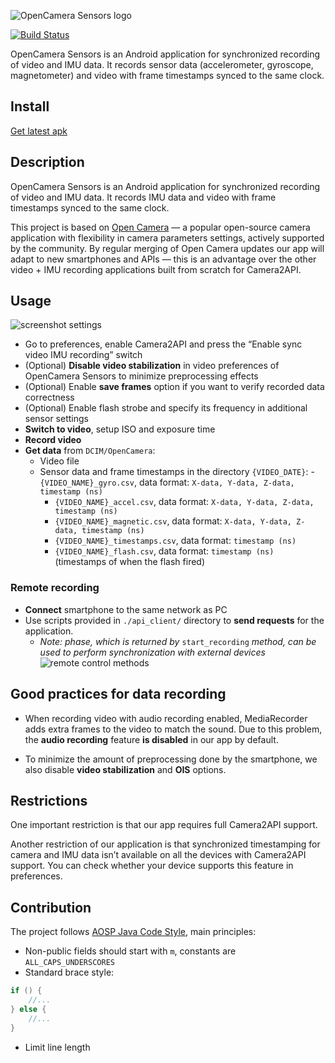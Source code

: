 ![OpenCamera Sensors logo](https://imgur.com/7qjCtgp.png)

[![Build Status](https://travis-ci.org/MobileRoboticsSkoltech/OpenCamera-Sensors.svg?branch=master)](https://travis-ci.org/MobileRoboticsSkoltech/OpenCamera-Sensors)

OpenCamera Sensors is an Android application for synchronized recording of video and IMU data. It records sensor data (accelerometer, gyroscope, magnetometer) and video with frame timestamps synced to the same clock.

## Install

[Get latest apk](https://github.com/MobileRoboticsSkoltech/OpenCamera-Sensors/releases/latest/download/app-release.apk)

## Description


OpenCamera Sensors is an Android application for synchronized recording of video and IMU data. It records IMU data and video with frame timestamps synced to the same clock.

This project is based on [Open Camera](https://opencamera.org.uk/)  —  a popular open-source camera application with flexibility in camera parameters settings, actively supported by the community. By regular merging of Open Camera updates our app will adapt to new smartphones and APIs — this is an advantage over the other video + IMU recording applications built from scratch for Camera2API.

## Usage

![screenshot settings](https://imgur.com/BytzCvA.png)

- Go to preferences, enable Camera2API and press the “Enable sync video IMU recording” switch
- (Optional) **Disable video stabilization** in video preferences of OpenCamera Sensors to minimize preprocessing effects
- (Optional) Enable **save frames** option if you want to verify recorded data correctness
- (Optional) Enable flash strobe and specify its frequency in additional sensor settings
- **Switch to video**, setup ISO and exposure time
- **Record video**
- **Get data** from ```DCIM/OpenCamera```:
    - Video file
    - Sensor data and frame timestamps in the directory ```{VIDEO_DATE}```:
        -```{VIDEO_NAME}_gyro.csv```, data format: ```X-data, Y-data, Z-data, timestamp (ns)```
        - ```{VIDEO_NAME}_accel.csv```, data format: ```X-data, Y-data, Z-data, timestamp (ns)```
        - ```{VIDEO_NAME}_magnetic.csv```, data format: ```X-data, Y-data, Z-data, timestamp (ns)```
        - ```{VIDEO_NAME}_timestamps.csv```, data format: ```timestamp (ns)```
        - ```{VIDEO_NAME}_flash.csv```, data format: ```timestamp (ns)``` (timestamps of when the flash fired)

### Remote recording

- **Connect** smartphone to the same network as PC
- Use scripts provided in ```./api_client/``` directory to **send requests** for the application.
    - *Note: phase, which is returned by* ```start_recording``` *method, can be used to perform synchronization with external devices*
 ![remote control methods](https://www.websequencediagrams.com/files/render?link=6txhpHrdgaebT4DYz2C3SaEQjHM1esYDkJZJvPZcgCJHbRAg3c8hqcJYgOmGirze)

## Good practices for data recording

- When recording video with audio recording enabled, MediaRecorder adds extra frames to the video to match the sound.
Due to this problem, the **audio recording** feature **is disabled** in our app by default.

- To minimize the amount of preprocessing done by the smartphone, we also disable **video stabilization** and **OIS** options.

## Restrictions

One important restriction is that our app requires full Camera2API support.

Another restriction of our application is that synchronized timestamping for camera and IMU data isn’t available on all the devices with Camera2API support.
You can check whether your device supports this feature in preferences.

## Contribution

The project follows [AOSP Java Code Style](https://source.android.com/setup/contribute/code-style), main principles:

- Non-public fields should start with ```m```, constants are ```ALL_CAPS_UNDERSCORES``` 
- Standard brace style:
```java
if () {
    //...
} else {
    //...
}
```
- Limit line length
